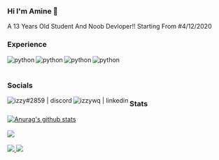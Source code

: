 ### Hi I'm Amine 👋
A 13 Years Old Student And Noob Devloper!!
Starting From #4/12/2020

### Experience
<img align="left" alt="python" src="https://img.icons8.com/color/48/000000/python.png">
<img align="left" alt="python" src="https://img.icons8.com/color/48/000000/c.png">
<img align="left" alt="python" src="https://img.icons8.com/color/48/000000/django.png">
<img align="left" alt="python" src="https://img.icons8.com/color/48/000000/react.png">
<br>
<br>

### Socials
[<img align="left" alt="izzy#2859 | discord" src="https://img.icons8.com/ios-filled/48/000000/discord-logo.png"/>](https://discord.com/users/521872289231273994)
[<img align="left" alt="izzywq | linkedin" src="https://img.icons8.com/48/000000/linkedin.png">](https://www.linkedin.com/in/amine-aniter-5859561b8/)

### Stats
<a href="https://github.com/Aniter-amine/github-readme-stats">
  <img src="https://github-readme-stats.vercel.app/api?username=Aniter-amine&show_icons=true&include_all_commits=true&theme=material-palenight" alt="Anurag's github stats" />
</a>
<br>
<br>

<a href="https://github.com/Aniter-amine/github-readme-stats">
  <img src="https://github-readme-stats.vercel.app/api/top-langs/?username=Aniter-amine&layout=compact&theme=material-palenight" />
</a>
<br>
<br>

<a href="https://github.com/Aniter-amine/github-readme-stats">
  <img src="https://github-readme-stats.vercel.app/api/pin/?username=Aniter-amine&repo=github-readme-stats&theme=material-palenight" />
</a>    
<a href="https://github.com/Aniter-amine/anuraghazra.github.io">
  <img src="https://github-readme-stats.vercel.app/api/pin/?username=Aniter-amine&repo=Aniter-amine.github.io&theme=material-palenight" />
</a>
